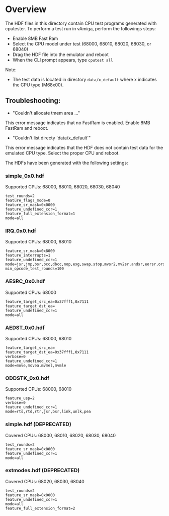 # Overview

The HDF files in this directory contain CPU test programs generated with cputester. To perform a test run in vAmiga, perform the followings steps:

- Enable 8MB Fast Ram
- Select the CPU model under test (68000, 68010, 68020, 68030, or 68040)
- Drag the HDF file into the emulator and reboot
- When the CLI prompt appears, type `cputest all`

Note:

 - The test data is located in directory `data/x_default` where x indicates the CPU type (M68x00).


## Troubleshooting:

- "Couldn't allocate tmem area ..."

This error message indicates that no FastRam is enabled. Enable 8MB FastRam and reboot. 

-  "Couldn't list directy 'data/x_default'"

This error message indicates that the HDF does not contain test data for the emulated CPU type. Select the proper CPU and reboot. 

The HDFs have been generated with the following settings:

### simple_0x0.hdf

Supported CPUs: 68000, 68010, 68020, 68030, 68040

```
test_rounds=2
feature_flags_mode=0
feature_sr_mask=0x0000
feature_undefined_ccr=1
feature_full_extension_format=1
mode=all
```

### IRQ_0x0.hdf

Supported CPUs: 68000, 68010

```
feature_sr_mask=0x8000
feature_interrupts=1
feature_undefined_ccr=1
mode=jsr,jmp,bsr,bcc,dbcc,nop,exg,swap,stop,mvsr2,mv2sr,andsr,eorsr,orsr
min_opcode_test_rounds=100
```

### AESRC_0x0.hdf

Supported CPUs: 68000

```
feature_target_src_ea=0x37fff1,0x7111
feature_target_dst_ea=
feature_undefined_ccr=1
mode=all
```

### AEDST_0x0.hdf

Supported CPUs: 68000, 68010

```
feature_target_src_ea=
feature_target_dst_ea=0x37fff1,0x7111
verbose=0
feature_undefined_ccr=1
mode=move,movea,mvmel,mvmle
```

### ODDSTK_0x0.hdf

Supported CPUs: 68000, 68010

```
feature_usp=2
verbose=0
feature_undefined_ccr=1
mode=rts,rtd,rtr,jsr,bsr,link,unlk,pea
```

### simple.hdf (DEPRECATED)

Covered CPUs: 68000, 68010, 68020, 68030, 68040

```
test_rounds=2
feature_sr_mask=0x0000
feature_undefined_ccr=1
mode=all
```

### extmodes.hdf (DEPRECATED)

Covered CPUs: 68020, 68030, 68040

```
test_rounds=2
feature_sr_mask=0x0000
feature_undefined_ccr=1
mode=all
feature_full_extension_format=2
```